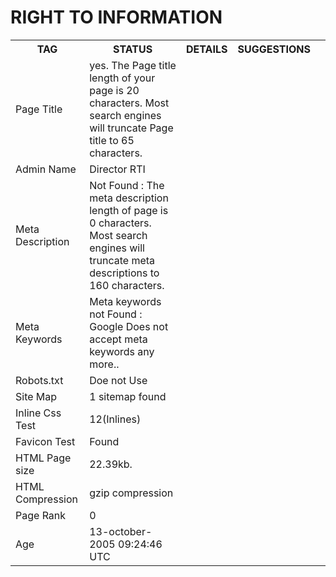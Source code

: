 <html>
<body>
<b><h1>RIGHT TO INFORMATION</h1></b>
<table>
<tr>
<th><b>TAG</b></th>
<th><b>STATUS</b></th>
<th><b>DETAILS</b></th>
<th><b>SUGGESTIONS</b><th>
</tr>
<tr>
<td>Page Title</td>
<td>yes.
The Page title length of your page is 20 characters.
Most search engines will truncate Page title to 65 characters.</td>
</tr>
<tr>
<td>Admin Name</td>
<td>Director RTI</td>
</tr>
<tr>
<td>Meta Description</td> 
<td>Not Found : The meta description length of page is 0 characters. Most search engines will truncate meta descriptions to 160 characters.</td>
</tr>
<tr>
<td>Meta Keywords</td>
<td>Meta keywords not Found : Google Does not accept meta keywords any more..</td>
</tr>
<tr>
<td>Robots.txt</td>
<td>Doe not Use</td>
</tr>
<tr>
<td> Site Map </td>
<td> 1 sitemap found </td>
</tr>
<tr>
<td>Inline Css Test</td>
<td>12(Inlines)</td>
</tr>
<tr>
<td> Favicon Test </td>
<td> Found </td>
</tr>
<tr>
<td>HTML Page size</td>
<td>22.39kb.</td>
</tr>
<tr>
<td>HTML Compression </td>
<td>gzip compression</td>
</tr>

<tr>
<td>Page Rank</td>
<td>0</td>
</tr>
<tr>
<td>Age</td>
<td>13-october-2005 09:24:46 UTC</td>
</tr>

</table>
</body>
</html>
